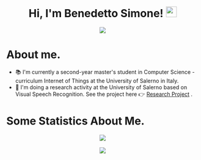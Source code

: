 <h1 align="center">
  Hi, I'm Benedetto Simone!
  <img src="https://media.giphy.com/media/hvRJCLFzcasrR4ia7z/giphy.gif" width="28">
</h1>

<p align="center">
  <a href="https://github.com/DenverCoder1/readme-typing-svg"><img src="https://readme-typing-svg.herokuapp.com?font=Time+New+Roman&color=%23C8BE25&size=25&center=true&vCenter=true&width=600&height=100&lines=Computer+Science+Student"></a>
</p>

# About me.

- 📚 I'm currently a second-year master's student in Computer Science - curriculum Internet of Things at the University of Salerno in Italy. 
- 🔎 I'm doing a research activity at the University of Salerno based on Visual Speech Recognition. See the project here 👉 [Research Project](https://github.com/BenedettoSimone/researchProject) .

# Some Statistics About Me.

<p align="center">
<img src="https://github-readme-stats.vercel.app/api?username=BenedettoSimone&count_private=true&show_icons=true&theme=github_dark" /><br><br>
<img src="https://github-readme-stats.vercel.app/api/top-langs/?username=BenedettoSimone&hide=TeX&layout=compact&theme=github_dark" />
</p>
